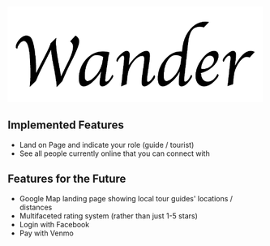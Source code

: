 ![Wander](./public/logo.png)

## Implemented Features

- Land on Page and indicate your role (guide / tourist)
- See all people currently online that you can connect with

## Features for the Future

- Google Map landing page showing local tour guides' locations / distances
- Multifaceted rating system (rather than just 1-5 stars)
- Login with Facebook
- Pay with Venmo
